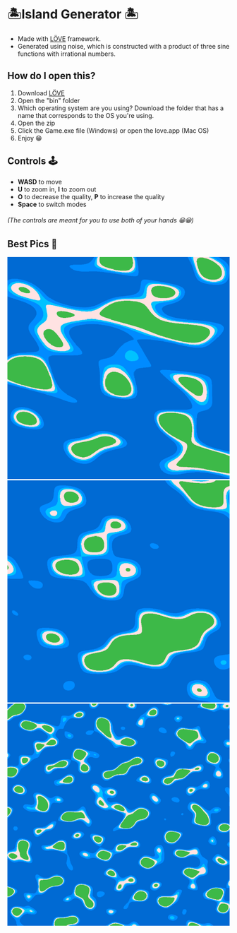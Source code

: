 # 🏝Island Generator 🏝
- Made with [LÖVE](https://love2d.org) framework.
- Generated using noise, which is constructed with a product of three sine functions with irrational numbers.

## How do I open this?
1. Download [LÖVE](https://love2d.org)
2. Open the "bin" folder
3. Which operating system are you using? Download the folder that has a name that corresponds to the OS you're using.
4. Open the zip
5. Click the Game.exe file (Windows) or open the love.app (Mac OS)
5. Enjoy 😁

## Controls 🕹
- **WASD** to move
- **U** to zoom in, **I** to zoom out
- **O** to decrease the quality, **P** to increase the quality
- **Space** to switch modes
###### (The controls are meant for you to use both of your hands 😁😁)

## Best Pics 📸
![Idk what to name this, but it's an island](https://github.com/AAOOII-RN/Island-Generator/blob/main/Pictures/Idk.png)
![Squiggly Isle](https://github.com/AAOOII-RN/Island-Generator/blob/main/Pictures/SquigglyIsle.png)
![Zoomed Out](https://github.com/AAOOII-RN/Island-Generator/blob/main/Pictures/ZoomedOut.png)
